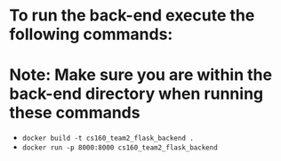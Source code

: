 # To run the back-end execute the following commands:
# Note: Make sure you are within the back-end directory when running these commands
- ```docker build -t cs160_team2_flask_backend . ```
- ```docker run -p 8000:8000 cs160_team2_flask_backend```
